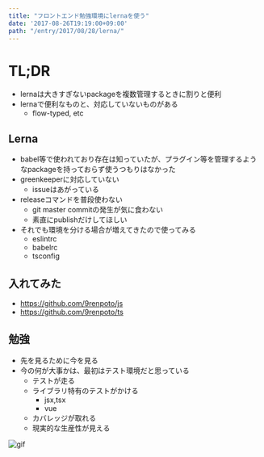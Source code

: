 ```yaml
---
title: "フロントエンド勉強環境にlernaを使う"
date: '2017-08-26T19:19:00+09:00'
path: "/entry/2017/08/28/lerna/"
---
```

# TL;DR

- lernaは大きすぎないpackageを複数管理するときに割りと便利
- lernaで便利なものと、対応していないものがある
  - flow-typed, etc

## Lerna

- babel等で使われており存在は知っていたが、プラグイン等を管理するようなpackageを持っておらず使うつもりはなかった
- greenkeeperに対応していない
  - issueはあがっている
- releaseコマンドを普段使わない
  - git master commitの発生が気に食わない
  - 素直にpublishだけしてほしい
- それでも環境を分ける場合が増えてきたので使ってみる
  - eslintrc
  - babelrc
  - tsconfig

## 入れてみた

- <https://github.com/9renpoto/js>
- <https://github.com/9renpoto/ts>

## 勉強

- 先を見るために今を見る
- 今の何が大事かは、最初はテスト環境だと思っている
  - テストが走る
  - ライブラリ特有のテストがかける
    - jsx,tsx
    - vue
  - カバレッジが取れる
  - 現実的な生産性が見える

![gif](https://media.giphy.com/media/26tPplGWjN0xLybiU/giphy.gif)
